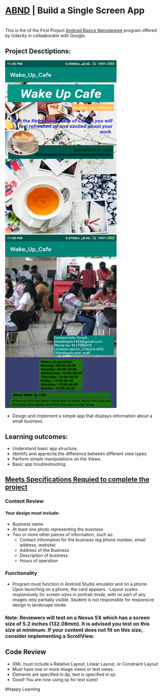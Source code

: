 # [ABND](https://www.udacity.com/course/android-development-for-beginners--ud837) | Build a Single Screen App
#
This is the of the First Project [Android Basics Nanodegree](https://www.udacity.com/course/android-basics-nanodegree-by-google--nd803) program offered by Udacity in collaaboratin with Google.
## Project Desctiptions: 
<img src="/Screenshort/Screenshot1.png" width="363" height="564"><img src="/Screenshort/Screenshot2.png" width="363" height="564">

- Design and implement a simple app that displays information about a small business.
## Learning outcomes:
- Understand basic app structure.
- Identify and apprecite the difference between different view types.
- Perform simple manipulations on the Views.
- Basic app troubleshooting.

## [Meets Specifications Requied to complete the project](https://review.udacity.com/#!/rubrics/133/view)


### Content Review
#### Your design must include:
- Business name
- At least one photo representing the business
- Two or more other pieces of information, such as:
  - Contact information for the business (eg phone number, email address, website)
  - Address of the Business
  - Description of business
  - Hours of operation

### Functionality
  - Program must function in Android Studio emulator and on a phone. Upon launching on a phone, the card appears.
  -Layout scales responsively for screen sizes in portrait mode, with no part of any images only partially visible. Student is not responsible for responsive design in landscape mode.

### Note: Reviewers will test on a Nexus 5X which has a screen size of 5.2 inches (132.08mm). It is advised you test on this size at minimum. If your content does not fit on this size, consider implementing a ScrollView.

## Code Review
  - XML must include a Relative Layout, Linear Layout, or Constraint Layout
  - Must have one or more image views or text views.
  - Elements are specified in dp, text is specified in sp.
  - Good! You are now using sp for text sizes!
  
  
  #Happy Learning
